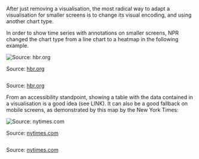 After just removing a visualisation, the most radical way to adapt a visualisation for smaller screens is to change its visual encoding, and using another chart type.

In order to show time series with annotations on smaller screens, NPR changed the chart type from a line chart to a heatmap in the following example.

![Source: [hbr.org](https://hbr.org/resources/html/infographics/2016/06/was-yahoo-late-to-mobile/index.html)](Responsiveness%20and%20data%20visualisation%20for%20small%20sc%20bfcc7f2b3f63483d9213104e4137aec4/hbr-yahoo-desktop.png)

Source: [hbr.org](https://hbr.org/resources/html/infographics/2016/06/was-yahoo-late-to-mobile/index.html)

<p class='center'>
<img src='Responsiveness%20and%20data%20visualisation%20for%20small%20sc%20bfcc7f2b3f63483d9213104e4137aec4/hbr-yahoo-mobile.png' alt='' class='max-400' />
</p>

Source: [hbr.org](https://hbr.org/resources/html/infographics/2016/06/was-yahoo-late-to-mobile/index.html)

From an accessibility standpoint, showing a table with the data contained in a visualisation is a good idea (see LINK). It can also be a good fallback on mobile screens, as demonstrated by this map by the New York Times:

![Source: [nytimes.com](https://www.nytimes.com/interactive/2016/09/08/us/us-murder-rates.html)](Responsiveness%20and%20data%20visualisation%20for%20small%20sc%20bfcc7f2b3f63483d9213104e4137aec4/murder-rates-nyt-desktop.png)

Source: [nytimes.com](https://www.nytimes.com/interactive/2016/09/08/us/us-murder-rates.html)

<p class='center'>
<img src='Responsiveness%20and%20data%20visualisation%20for%20small%20sc%20bfcc7f2b3f63483d9213104e4137aec4/murder-rates-nyt-mobile.png' alt='' class='max-400' />
</p>

Source: [nytimes.com](https://www.nytimes.com/interactive/2016/09/08/us/us-murder-rates.html)